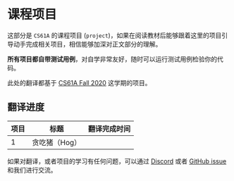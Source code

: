 # 课程项目

这部分是 `CS61A` 的课程项目 (`project`)，如果在阅读教材后能够跟着这里的项目引导动手完成相关项目，相信能够加深对正文部分的理解。

**所有项目都自带测试用例**，对自学非常友好，随时可以运行测试用例检验你的代码。

此处的翻译都基于 [CS61A Fall 2020](https://inst.eecs.berkeley.edu/~cs61a/fa20/) 这学期的项目。

## 翻译进度

| 项目 | 标题         | 翻译完成时间 |
| ---- | ------------ | ------------ |
| 1  | 贪吃猪（Hog）         |      |


如果对翻译，或者项目的学习有任何问题，可以通过 [Discord](https://discord.gg/dqZaP5yAHT) 或者 [GitHub issue](https://github.com/csfive/composing-programs-zh/issues) 和我们进行交流。
